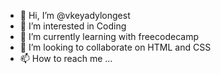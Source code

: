 - 👋 Hi, I’m @vkeyadylongest
- 👀 I’m interested in Coding
- 🌱 I’m currently learning with freecodecamp
- 💞️ I’m looking to collaborate on HTML and CSS
- 📫 How to reach me ...

<!---
vkeyadylongest/vkeyadylongest is a ✨ special ✨ repository because its `README.md` (this file) appears on your GitHub profile.
You can click the Preview link to take a look at your changes.
--->
